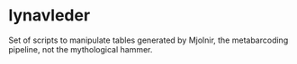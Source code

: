 # lynavleder
Set of scripts to manipulate tables generated by Mjolnir, the metabarcoding pipeline, not the mythological hammer. 
